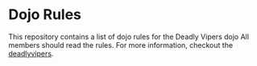 Dojo Rules
==========

This repository contains a list of dojo rules for the Deadly Vipers dojo
All members should read the rules.
For more information, checkout the [deadlyvipers](https://github.com/deadlyvipers).